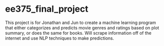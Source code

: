 # ee375_final_project

This project is for Jonathan and Jun to create a machine learning program that either categorizes and predicts movie genres and ratings based on plot summary, or does the same for books.
Will scrape information off of the internet and use NLP techniques to make predictions.